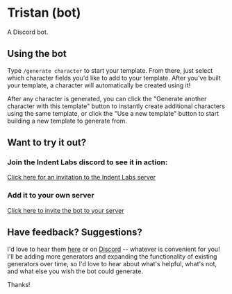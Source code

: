 # Tristan (bot)

A Discord bot.

## Using the bot

Type `/generate character` to start your template. From there, just select which character fields you'd like to add to your template. After you've built your template, a character will automatically be created using it!

After any character is generated, you can click the "Generate another character with this template" button to instantly create additional characters using the same template, or click the "Use a new template" button to start building a new template to generate from.

## Want to try it out?

### Join the Indent Labs discord to see it in action:
[Click here for an invitation to the Indent Labs server](https://discord.gg/uM6EHxkeUX)

### Add it to your own server
[Click here to invite the bot to your server](https://discord.com/api/oauth2/authorize?client_id=993994793225031810&permissions=277025442880&scope=applications.commands%20bot)

## Have feedback? Suggestions?

I'd love to hear them [here](https://github.com/indentlabs/tristan/issues) or on [Discord](https://discord.gg/uM6EHxkeUX) -- whatever is convenient for you! I'll be adding more generators and expanding the functionality of existing generators over time, so I'd love to hear about what's helpful, what's not, and what else you wish the bot could generate.

Thanks!